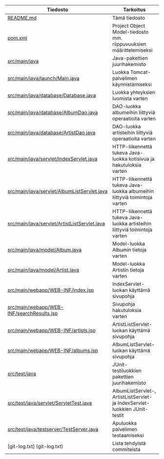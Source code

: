 
Tiedosto	                            | Tarkoitus
----------------------------------------|---------------------
[README.md](README.md)                                                  | Tämä tiedosto
[pom.xml](pom.xml)                                                      | Project Object Model-tiedosto mm. riippuvuuksien määrittelemiseksi
[src/main/java](src/main/java)                                          | Java-pakettien juurihakemisto
[src/main/java/launch/Main.java](src/main/java/launch/Main.java)        | Luokka Tomcat-palvelimen käynnistämiseksi
[src/main/java/database/Database.java](src/main/java/database/Database.java) 		| Luokka yhteyksien luomista varten
[src/main/java/database/AlbumDao.java](src/main/java/database/AlbumDao.java) 		| DAO-luokka albumeihin liittyviä operaatioita varten
[src/main/java/database/ArtistDao.java](src/main/java/database/ArtistDao.java) 		| DAO-luokka artisteihin liittyviä operaatioita varten
[src/main/java/servlet/IndexServlet.java](src/main/java/servlet/IndexServlet.java) | HTTP-liikennettä tukeva Java-luokka kotisivua ja hakutuloksia varten
[src/main/java/servlet/AlbumListServlet.java](src/main/java/servlet/AlbumListServlet.java) | HTTP-liikennettä tukeva Java-luokka albumeihin liittyviä toimintoja varten
[src/main/java/servlet/ArtistListServlet.java](src/main/java/servlet/ArtistServlet.java) | HTTP-liikennettä tukeva Java-luokka artisteihin liittyviä toimintoja varten
[src/main/java/model/Album.java](src/main/java/model/Album.java) 		| Model-luokka Albumin tietoja varten
[src/main/java/model/Artist.java](src/main/java/model/Artist.java) 		| Model-luokka Artistin tietoja varten
[src/main/webapp/WEB-INF/index.jsp](src/main/webapp/WEB-INF/index.jsp)  | IndexServlet-luokan käyttämä sivupohja
[src/main/webapp/WEB-INF/searchResults.jsp](src/main/webapp/WEB-INF/searchResults.jsp)  | Sivupohja hakutuloksia varten
[src/main/webapp/WEB-INF/artists.jsp](src/main/webapp/WEB-INF/artists.jsp)  | ArtistListServlet-luokan käyttämä sivupohja
[src/main/webapp/WEB-INF/albums.jsp](src/main/webapp/WEB-INF/albums.jsp)  | AlbumListServlet-luokan käyttämä sivupohja
[src/test/java](src/test/java)                                          | JUnit-testiluokkien pakettien juurihakemisto
[src/test/java/servlet/ServletTest.java](src/test/java/servlet/ServletTest.java)  | AlbumListServlet-, ArtistListServlet- ja IndexServlet-luokkien JUnit-testit
[src/test/java/testserver/TestServer.java](src/test/java/testserver/TestServer.java)  | Apuluokka palvelimen testaamiseksi
[git-log.txt] (git-log.txt)												| Lista tehdyistä commiteista